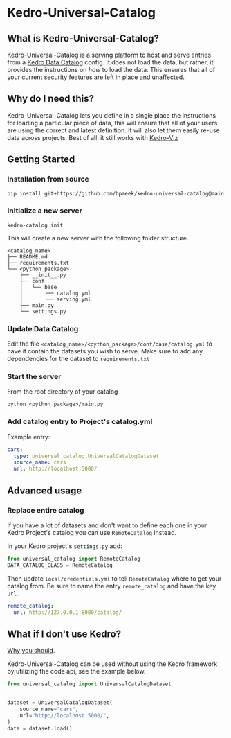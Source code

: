 # Kedro-Universal-Catalog


## What is Kedro-Universal-Catalog?


Kedro-Universal-Catalog is a serving platform to host and serve entries from a 
[Kedro Data Catalog](https://docs.kedro.org/en/stable/data/#) config. It does not load the data, but rather, it provides
the instructions on *how* to load the data. This ensures that all of your current security features are left in place
and unaffected.

## Why do I need this?


Kedro-Universal-Catalog lets you define in a single place the instructions for loading a particular piece of data, this
will ensure that all of your users are using the correct and latest definition. It will also let them easily re-use data
across projects.  Best of all, it still works with [Kedro-Viz](https://github.com/kedro-org/kedro-viz)


## Getting Started


### Installation from source

```
pip install git+https://github.com/bpmeek/kedro-universal-catalog@main
```

### Initialize a new server

```
kedro-catalog init
```

This will create a new server with the following folder structure.

```
<catalog_name>
├── README.md
├── requirements.txt
└── <python_package>
    ├── __init__.py
    ├── conf
    │   └── base
    │       ├── catalog.yml
    │       └── serving.yml
    ├── main.py
    └── settings.py
```

### Update Data Catalog

Edit the file `<catalog_name>/<python_package>/conf/base/catalog.yml` to have it contain the datasets you wish to serve.
Make sure to add any dependencies for the dataset to `requirements.txt`

### Start the server

From the root directory of your catalog 

```
python <python_package>/main.py
```


### Add catalog entry to Project's catalog.yml

Example entry:
```yaml
cars:
  type: universal_catalog.UniversalCatalogDataset
  source_name: cars
  url: http://localhost:5000/
```

## Advanced usage

### Replace entire catalog

If you have a lot of datasets and don't want to define each one in your Kedro Project's catalog you can 
use `RemoteCatalog` instead.

In your Kedro project's `settings.py` add:

```python
from universal_catalog import RemoteCatalog
DATA_CATALOG_CLASS = RemoteCatalog
```

Then update `local/credentials.yml` to tell `RemoteCatalog` where to get your catalog from. Be sure to name the 
entry `remote_catalog` and have the key `url`.

```yaml
remote_catalog:
  url: http://127.0.0.1:8000/catalog/
```


## What if I don't use Kedro?

[Why you should](https://docs.kedro.org/en/stable/introduction/index.html). 

Kedro-Universal-Catalog can be used without 
using the Kedro framework by utilizing the code api, see the example below.

```python
from universal_catalog import UniversalCatalogDataset


dataset = UniversalCatalogDataset(
    source_name="cars",
    url="http://localhost:5000/",
)
data = dataset.load()
```
